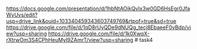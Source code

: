 https://docs.google.com/presentation/d/1hbNtAOikQvIx3w0GD6HsEgr0JfaWyUvs/edit?usp=drive_link&ouid=103340459343603749769&rtpof=true&sd=true https://drive.google.com/file/d/1qD8rUyQDe9dNUQg_tecj8EbaeeF0vBdp/view?usp=sharing https://drive.google.com/file/d/1k0XwqX-rXtrwOm3S4CPhHeuMyI9ZAmrT/view?usp=sharing # task4
